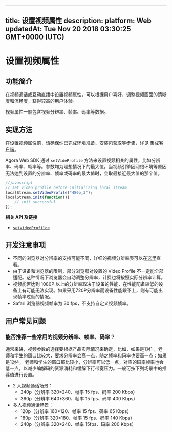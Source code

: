 
---
title: 设置视频属性
description: 
platform: Web
updatedAt: Tue Nov 20 2018 03:30:25 GMT+0000 (UTC)
---
# 设置视频属性
## 功能简介
在视频通话或互动直播中设置视频属性，可以根据用户喜好，调整视频画面的清晰度和流畅度，获得较高的用户体验。

视频属性一般包含视频分辨率、帧率、码率等数据。

## 实现方法

在设置视频属性前，请确保你已完成环境准备、安装包获取等步骤，详见 [集成客户端](../../cn/Interactive%20Broadcast/web_prepare.md)。

Agora Web SDK 通过 `setVideProfile` 方法来设置视频相关的属性，比如分辨率、码率、帧率等。参数均为理想情况下的最大值。当视频引擎因网络环境等原因无法达到设置的分辨率、帧率或码率的最大值时，会取最接近最大值的那个值。

```javascript
//javascript
// set video profile before initializing local stream
localStream.setVideoProfile("480p_3");
localStream.init(function(){
	// init successful
});
```

**相关 API 及链接**
* [`setVideoProfiloe`](https://docs.agora.io/cn/Interactive%20Broadcast/API%20Reference/web/interfaces/agorartc.stream.html#setvideoprofile)

## 开发注意事项
- 不同的浏览器对分辨率的支持可能不同，详细的视频分辨率表可以在[这里](https://docs.agora.io/cn/Interactive%20Broadcast/API%20Reference/web/interfaces/agorartc.stream.html#setvideoprofile)查看。
- 由于设备和浏览器的限制，部分浏览器对设置的 Video Profile 不一定能全部适配。这种情况下浏览器会自动调整分辨率，计费也将按照实际分辨率计算。
- 视频能否达到 1080P 以上的分辨率取决于设备的性能，在性能配备较低的设备上有可能无法实现。如果采用720P分辨率而设备性能跟不上，则有可能出现帧率过低的情况。
- Safari 浏览器视频帧率为 30 fps，不支持自定义视频帧率。

## 用户常见问题
### 能否推荐一些常用的视频分辨率、帧率、码率？

通常来讲，视频参数的选择要根据产品实际情况来确定，比如，如果是1对1 ，老师和学生的窗口比较大，要求分辨率会高一点，随之帧率和码率也要高一点；如果是1对4， 老师和学生的窗口都比较小，分辨率可以低一点，对应的码率帧率也会低一点，以减少编解码的资源消耗和缓解下行带宽压力。一般可按下列场景中的推荐值进行设置。

- 2 人视频通话场景：
  - 240p（分辨率 320*240、帧率 15 fps、码率 200 Kbps） 
  - 360p（分辨率 640*360、帧率 15 fps、码率 400 Kbps）
- 多人视频通话场景：
  - 120p（分辨率 160*120、帧率 15 fps、码率 65 Kbps）
  - 180p（分辨率 320*180、帧率 15 fps、码率 140 Kbps）
  - 240p（分辨率 320*240、帧率 15fps、码率 200 Kbps）

